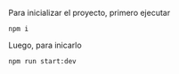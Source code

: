Para inicializar el proyecto, primero ejecutar

```
npm i
```

Luego, para inicarlo

```
npm run start:dev
```
